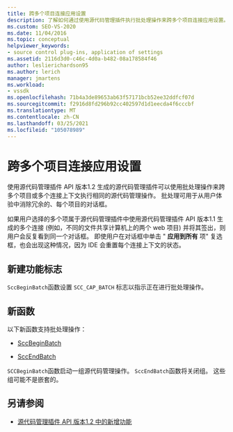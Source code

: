 ```yaml
---
title: 跨多个项目连接应用设置
description: 了解如何通过使用源代码管理插件执行批处理操作来跨多个项目连接应用设置。
ms.custom: SEO-VS-2020
ms.date: 11/04/2016
ms.topic: conceptual
helpviewer_keywords:
- source control plug-ins, application of settings
ms.assetid: 2116d3d0-c46c-4d0a-b482-08a178584f46
author: leslierichardson95
ms.author: lerich
manager: jmartens
ms.workload:
- vssdk
ms.openlocfilehash: 71b4a3de89653ab63f57171bcb52ee32ddfcf07d
ms.sourcegitcommit: f2916d8fd296b92cc402597d1d1eecda4f6cccbf
ms.translationtype: MT
ms.contentlocale: zh-CN
ms.lasthandoff: 03/25/2021
ms.locfileid: "105078989"
---
```

# <a name="application-of-settings-across-multiple-project-connections"></a>跨多个项目连接应用设置
使用源代码管理插件 API 版本1.2 生成的源代码管理插件可以使用批处理操作来跨多个项目或多个连接上下文执行相同的源代码管理操作。 批处理可用于从用户体验中消除冗余的、每个项目的对话框。

 如果用户选择的多个项属于源代码管理插件中使用源代码管理插件 API 版本1.1 生成的多个连接 (例如，不同的文件共享计算机上的两个 web 项目) 并将其签出，则用户会反复看到同一个对话框。 即使用户在对话框中单击 " **应用到所有** 项" 复选框，也会出现这种情况，因为 IDE 会重置每个连接上下文的状态。

## <a name="new-capability-flag"></a>新建功能标志
 `SccBeginBatch`函数设置 `SCC_CAP_BATCH` 标志以指示正在进行批处理操作。

## <a name="new-functions"></a>新函数
以下新函数支持批处理操作：

- [SccBeginBatch](../../extensibility/sccbeginbatch-function.md)

- [SccEndBatch](../../extensibility/sccendbatch-function.md)

`SCCBeginBatch`函数启动一组源代码管理操作。 `SccEndBatch`函数将关闭组。 这些组可能不是嵌套的。

## <a name="see-also"></a>另请参阅
- [源代码管理插件 API 版本1.2 中的新增功能](../../extensibility/internals/what-s-new-in-the-source-control-plug-in-api-version-1-2.md)
